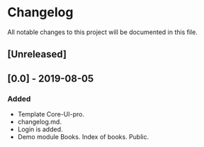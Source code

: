 # Changelog
All notable changes to this project will be documented in this file.

## [Unreleased]

## [0.0] - 2019-08-05
### Added
- Template Core-UI-pro.
- changelog.md.
- Login is added.
- Demo module Books. Index of books. Public.
